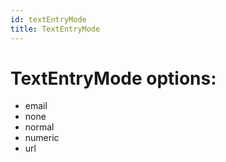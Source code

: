 ```yaml
---
id: textEntryMode
title: TextEntryMode
---
```


# TextEntryMode options:
 - email
 - none
 - normal
 - numeric
 - url
